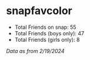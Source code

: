 # snapfavcolor

- Total Friends on snap: 55
- Total Friends (boys only): 47
- Total Friends (girls only): 8

*Data as from 2/19/2024*
